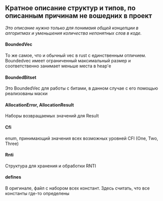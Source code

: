 ## Кратное описание структур и типов, по описанным причинам не вошедних в проект

_Это описание нужно только для понимаия общей концепции в алгоритмах и уменьшения количества непонятных слов в коде._

#### BoundedVec
То же самое, что и обычный vec в rust с единственным отличием. Boundedvec имеет ограниченный максимальный размер и соответственно  занимает меньше места в heap'е

#### BoundedBitset
Это BoundedVec для работы с битами, в данном случае с его помощью реализованы маски

#### AllocationError, AllocationResult
Наборы возвращаемых значений для Result

#### Cfi
enum, принимающий значения всех возможных уровней CFI (One, Two, Three)

#### Rnti
Структура для хранения и обработки RNTI

#### defines
В оригинале, файл с набором всех констант. Здесь считать, что все константы где-то определены 
